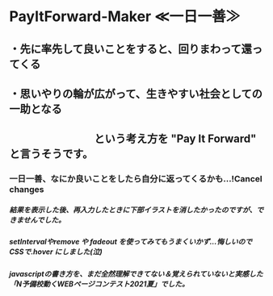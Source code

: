 # PayItForward-Maker ≪一日一善≫

## ・先に率先して良いことをすると、回りまわって還ってくる
## ・思いやりの輪が広がって、生きやすい社会としての一助となる
## 　　　　　　　　という考え方を "Pay It Forward" と言うそうです。

### 一日一善、なにか良いことをしたら自分に返ってくるかも...!Cancel changes

##### 結果を表示した後、再入力したときに下部イラストを消したかったのですが、できませんでした。
##### setIntervalやremove や fadeout を使ってみてもうまくいかず...悔しいのでCSSで.hover にしました(泣)
##### javascriptの書き方を、まだ全然理解できてない＆覚えられていないと実感した「N予備校動くWEBページコンテスト2021夏」でした。
